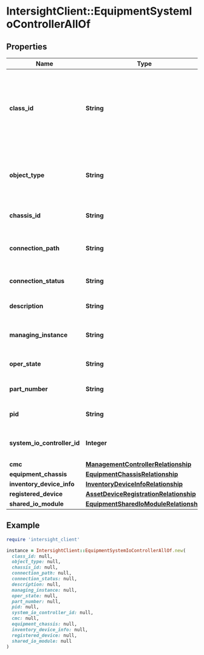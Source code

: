 # IntersightClient::EquipmentSystemIoControllerAllOf

## Properties

| Name | Type | Description | Notes |
| ---- | ---- | ----------- | ----- |
| **class_id** | **String** | The fully-qualified name of the instantiated, concrete type. This property is used as a discriminator to identify the type of the payload when marshaling and unmarshaling data. | [default to &#39;equipment.SystemIoController&#39;] |
| **object_type** | **String** | The fully-qualified name of the instantiated, concrete type. The value should be the same as the &#39;ClassId&#39; property. | [default to &#39;equipment.SystemIoController&#39;] |
| **chassis_id** | **String** | The assigned identifier for a chassis. | [optional][readonly] |
| **connection_path** | **String** | Connection Path identifies the data path available between IOModule and FI. | [optional][readonly] |
| **connection_status** | **String** | Connection status identifies the status of data path. | [optional][readonly] |
| **description** | **String** | This field gives a brief information on systemIOController. | [optional][readonly] |
| **managing_instance** | **String** | This field identifies the CIMC that manages the controller. | [optional][readonly] |
| **oper_state** | **String** | This field identifies the SIOC operational state. | [optional][readonly] |
| **part_number** | **String** | Part Number identifier for the IO module. | [optional][readonly] |
| **pid** | **String** | This field identifies the Product ID for systemIOController. | [optional][readonly] |
| **system_io_controller_id** | **Integer** | This represents system I/O Controller identifier. | [optional][readonly] |
| **cmc** | [**ManagementControllerRelationship**](ManagementControllerRelationship.md) |  | [optional] |
| **equipment_chassis** | [**EquipmentChassisRelationship**](EquipmentChassisRelationship.md) |  | [optional] |
| **inventory_device_info** | [**InventoryDeviceInfoRelationship**](InventoryDeviceInfoRelationship.md) |  | [optional] |
| **registered_device** | [**AssetDeviceRegistrationRelationship**](AssetDeviceRegistrationRelationship.md) |  | [optional] |
| **shared_io_module** | [**EquipmentSharedIoModuleRelationship**](EquipmentSharedIoModuleRelationship.md) |  | [optional] |

## Example

```ruby
require 'intersight_client'

instance = IntersightClient::EquipmentSystemIoControllerAllOf.new(
  class_id: null,
  object_type: null,
  chassis_id: null,
  connection_path: null,
  connection_status: null,
  description: null,
  managing_instance: null,
  oper_state: null,
  part_number: null,
  pid: null,
  system_io_controller_id: null,
  cmc: null,
  equipment_chassis: null,
  inventory_device_info: null,
  registered_device: null,
  shared_io_module: null
)
```

